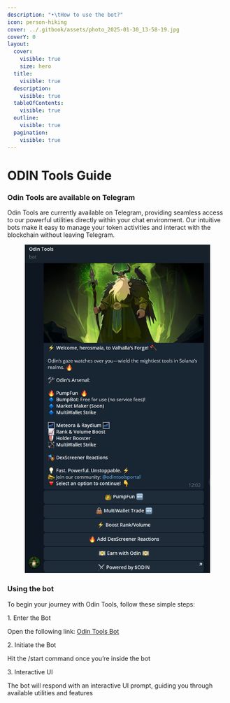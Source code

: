 ```yaml
---
description: "•\tHow to use the bot?"
icon: person-hiking
cover: ../.gitbook/assets/photo_2025-01-30_13-58-19.jpg
coverY: 0
layout:
  cover:
    visible: true
    size: hero
  title:
    visible: true
  description:
    visible: true
  tableOfContents:
    visible: true
  outline:
    visible: true
  pagination:
    visible: true
---
```


# ODIN Tools Guide

### Odin Tools are available on Telegram

Odin Tools are currently available on Telegram, providing seamless access to our powerful utilities directly within your chat environment. Our intuitive bots make it easy to manage your token activities and interact with the blockchain without leaving Telegram.

<div data-full-width="false"><figure><img src="../.gitbook/assets/odin tools.png" alt=""><figcaption></figcaption></figure></div>

### Using the bot

To begin your journey with Odin Tools, follow these simple steps:

1\. Enter the Bot

Open the following link: [Odin Tools Bot](https://t.me/odin_tools_bot)

2\. Initiate the Bot

Hit the /start command once you’re inside the bot

3\. Interactive UI

The bot will respond with an interactive UI prompt, guiding you through available utilities and features
